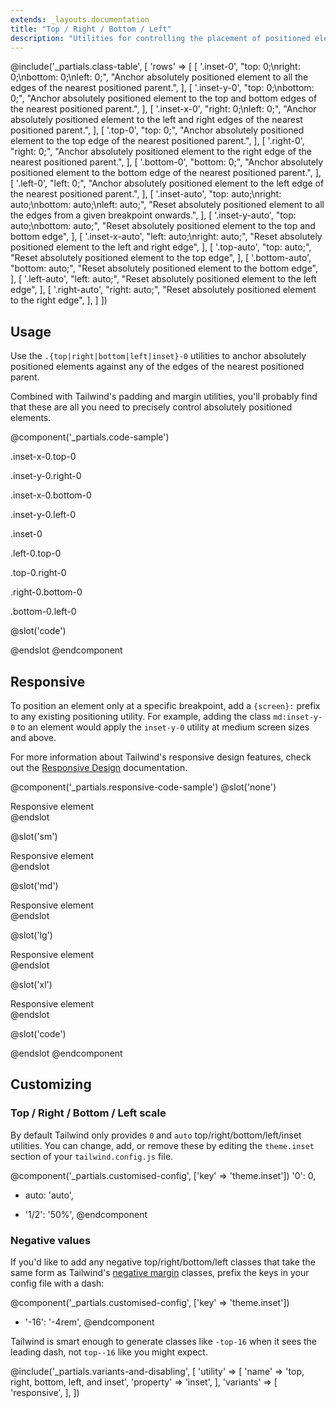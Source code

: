 ```yaml
---
extends: _layouts.documentation
title: "Top / Right / Bottom / Left"
description: "Utilities for controlling the placement of positioned elements."
---
```


@include('_partials.class-table', [
  'rows' => [
    [
      '.inset-0',
      "top: 0;\nright: 0;\nbottom: 0;\nleft: 0;",
      "Anchor absolutely positioned element to all the edges of the nearest positioned parent.",
    ],
    [
      '.inset-y-0',
      "top: 0;\nbottom: 0;",
      "Anchor absolutely positioned element to the top and bottom edges of the nearest positioned parent.",
    ],
    [
      '.inset-x-0',
      "right: 0;\nleft: 0;",
      "Anchor absolutely positioned element to the left and right edges of the nearest positioned parent.",
    ],
    [
      '.top-0',
      "top: 0;",
      "Anchor absolutely positioned element to the top edge of the nearest positioned parent.",
    ],
    [
      '.right-0',
      "right: 0;",
      "Anchor absolutely positioned element to the right edge of the nearest positioned parent.",
    ],
    [
      '.bottom-0',
      "bottom: 0;",
      "Anchor absolutely positioned element to the bottom edge of the nearest positioned parent.",
    ],
    [
      '.left-0',
      "left: 0;",
      "Anchor absolutely positioned element to the left edge of the nearest positioned parent.",
    ],
    [
      '.inset-auto',
      "top: auto;\nright: auto;\nbottom: auto;\nleft: auto;",
      "Reset absolutely positioned element to all the edges from a given breakpoint onwards.",
    ],
    [
      '.inset-y-auto',
      "top: auto;\nbottom: auto;",
      "Reset absolutely positioned element to the top and bottom edge",
    ],
    [
      '.inset-x-auto',
      "left: auto;\nright: auto;",
      "Reset absolutely positioned element to the left and right edge",
    ],
    [
      '.top-auto',
      "top: auto;",
      "Reset absolutely positioned element to the top edge",
    ],
    [
      '.bottom-auto',
      "bottom: auto;",
      "Reset absolutely positioned element to the bottom edge",
    ],
    [
      '.left-auto',
      "left: auto;",
      "Reset absolutely positioned element to the left edge",
    ],
    [
      '.right-auto',
      "right: auto;",
      "Reset absolutely positioned element to the right edge",
    ],
  ]
])

## Usage

Use the `.{top|right|bottom|left|inset}-0` utilities to anchor absolutely positioned elements against any of the edges of the nearest positioned parent.

Combined with Tailwind's padding and margin utilities, you'll probably find that these are all you need to precisely control absolutely positioned elements.

@component('_partials.code-sample')
<div class="flex justify-around mb-8">
  <div>
    <p class="text-centre text-sm text-grey-600 mb-1">.inset-x-0.top-0</p>
    <div class="relative h-24 w-24 bg-grey-400">
      <div class="absolute inset-x-0 top-0 h-8 bg-grey-700"></div>
    </div>
  </div>
  <div>
    <p class="text-centre text-sm text-grey-600 mb-1">.inset-y-0.right-0</p>
    <div class="relative h-24 w-24 bg-grey-400">
      <div class="absolute inset-y-0 right-0 w-8 bg-grey-700"></div>
    </div>
  </div>
  <div>
    <p class="text-centre text-sm text-grey-600 mb-1">.inset-x-0.bottom-0</p>
    <div class="relative h-24 w-24 bg-grey-400">
      <div class="absolute inset-x-0 bottom-0 h-8 bg-grey-700"></div>
    </div>
  </div>
  <div>
    <p class="text-centre text-sm text-grey-600 mb-1">.inset-y-0.left-0</p>
    <div class="relative h-24 w-24 bg-grey-400">
      <div class="absolute inset-y-0 left-0 w-8 bg-grey-700"></div>
    </div>
  </div>
  <div>
    <p class="text-centre text-sm text-grey-600 mb-1">.inset-0</p>
    <div class="relative h-24 w-24 bg-grey-400">
      <div class="absolute inset-0 bg-grey-700"></div>
    </div>
  </div>
</div>
<div class="flex justify-around">
  <div>
    <p class="text-centre text-sm text-grey-600 mb-1">.left-0.top-0</p>
    <div class="relative h-24 w-24 bg-grey-400">
      <div class="absolute left-0 top-0 h-8 w-8 bg-grey-700"></div>
    </div>
  </div>
  <div>
    <p class="text-centre text-sm text-grey-600 mb-1">.top-0.right-0</p>
    <div class="relative h-24 w-24 bg-grey-400">
      <div class="absolute top-0 right-0 h-8 w-8 bg-grey-700"></div>
    </div>
  </div>
  <div>
    <p class="text-centre text-sm text-grey-600 mb-1">.right-0.bottom-0</p>
    <div class="relative h-24 w-24 bg-grey-400">
      <div class="absolute right-0 bottom-0 h-8 w-8 bg-grey-700"></div>
    </div>
  </div>
  <div>
    <p class="text-centre text-sm text-grey-600 mb-1">.bottom-0.left-0</p>
    <div class="relative h-24 w-24 bg-grey-400">
      <div class="absolute bottom-0 left-0 h-8 w-8 bg-grey-700"></div>
    </div>
  </div>
  <div class="relative h-24 w-24 opacity-0"></div>
</div>

@slot('code')
<!-- Span top edge -->
<div class="relative h-24 w-24 bg-grey-400">
  <div class="absolute inset-x-0 top-0 h-8 bg-grey-700"></div>
</div>

<!-- Span right edge -->
<div class="relative h-24 w-24 bg-grey-400">
  <div class="absolute inset-y-0 right-0 w-8 bg-grey-700"></div>
</div>

<!-- Span bottom edge -->
<div class="relative h-24 w-24 bg-grey-400">
  <div class="absolute inset-x-0 bottom-0 h-8 bg-grey-700"></div>
</div>

<!-- Span left edge -->
<div class="relative h-24 w-24 bg-grey-400">
  <div class="absolute inset-y-0 left-0 bg-grey-700"></div>
</div>

<!-- Fill entire parent -->
<div class="relative h-24 w-24 bg-grey-400">
  <div class="absolute inset-0 bg-grey-700"></div>
</div>

<!-- Pin to top left corner -->
<div class="relative h-24 w-24 bg-grey-400">
  <div class="absolute left-0 top-0 h-8 w-8 bg-grey-700"></div>
</div>

<!-- Pin to top right corner -->
<div class="relative h-24 w-24 bg-grey-400">
  <div class="absolute top-0 right-0 h-8 w-8 bg-grey-700"></div>
</div>

<!-- Pin to bottom right corner -->
<div class="relative h-24 w-24 bg-grey-400">
  <div class="absolute bottom-0 right-0 h-8 w-8 bg-grey-700"></div>
</div>

<!-- Pin to bottom left corner -->
<div class="relative h-24 w-24 bg-grey-400">
  <div class="absolute bottom-0 left-0 h-8 w-8 bg-grey-700"></div>
</div>
@endslot
@endcomponent

## Responsive

To position an element only at a specific breakpoint, add a `{screen}:` prefix to any existing positioning utility. For example, adding the class `md:inset-y-0` to an element would apply the `inset-y-0` utility at medium screen sizes and above.

For more information about Tailwind's responsive design features, check out the [Responsive Design](/docs/responsive-design) documentation.

@component('_partials.responsive-code-sample')
@slot('none')
<div class="relative h-32 bg-grey-400 p-4">
  <div class="absolute inset-0 bg-grey-800 p-4 text-grey-500">Responsive element</div>
</div>
@endslot

@slot('sm')
<div class="relative h-32 bg-grey-400 p-4">
  <div class="absolute bottom-0 left-0 bg-grey-800 p-4 text-grey-500">Responsive element</div>
</div>
@endslot

@slot('md')
<div class="relative h-32 bg-grey-400 p-4">
  <div class="absolute top-0 inset-x-0 bg-grey-800 p-4 text-grey-500">Responsive element</div>
</div>
@endslot

@slot('lg')
<div class="relative h-32 bg-grey-400 p-4">
  <div class="absolute right-0 inset-y-0 bg-grey-800 p-4 text-grey-500">Responsive element</div>
</div>
@endslot

@slot('xl')
<div class="relative h-32 bg-grey-400 p-4">
  <div class="absolute bottom-0 inset-x-0 bg-grey-800 p-4 text-grey-500">Responsive element</div>
</div>
@endslot

@slot('code')
<div class="relative h-32 bg-grey-400 p-4">
  <div class="none:absolute none:inset-0 sm:bottom-0 sm:left-0 md:top-0 md:inset-x-0 lg:right-0 lg:inset-y-0 xl:bottom-0 xl:inset-x-0"></div>
</div>
@endslot
@endcomponent

## Customizing

### Top / Right / Bottom / Left scale

By default Tailwind only provides `0` and `auto` top/right/bottom/left/inset utilities. You can change, add, or remove these by editing the `theme.inset` section of your `tailwind.config.js` file.

@component('_partials.customised-config', ['key' => 'theme.inset'])
  '0': 0,
- auto: 'auto',
+ '1/2': '50%',
@endcomponent

### Negative values

If you'd like to add any negative top/right/bottom/left classes that take the same form as Tailwind's [negative margin](/docs/margin#negative-margins) classes, prefix the keys in your config file with a dash:

@component('_partials.customised-config', ['key' => 'theme.inset'])
+ '-16': '-4rem',
@endcomponent

Tailwind is smart enough to generate classes like `-top-16` when it sees the leading dash, not `top--16` like you might expect.

@include('_partials.variants-and-disabling', [
    'utility' => [
        'name' => 'top, right, bottom, left, and inset',
        'property' => 'inset',
    ],
    'variants' => [
        'responsive',
    ],
])
